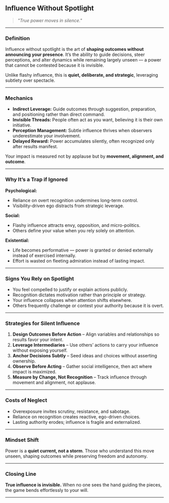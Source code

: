 ## **Influence Without Spotlight**

> *"True power moves in silence."*

---

### **Definition**

Influence without spotlight is the art of **shaping outcomes without announcing your presence**.
It’s the ability to guide decisions, steer perceptions, and alter dynamics while remaining largely unseen — a power that cannot be contested because it is invisible.

Unlike flashy influence, this is **quiet, deliberate, and strategic**, leveraging subtlety over spectacle.

---

### **Mechanics**

* **Indirect Leverage:** Guide outcomes through suggestion, preparation, and positioning rather than direct command.
* **Invisible Threads:** People often act as you want, believing it is their own initiative.
* **Perception Management:** Subtle influence thrives when observers underestimate your involvement.
* **Delayed Reward:** Power accumulates silently, often recognized only after results manifest.

Your impact is measured not by applause but by **movement, alignment, and outcome**.

---

### **Why It’s a Trap if Ignored**

**Psychological:**

* Reliance on overt recognition undermines long-term control.
* Visibility-driven ego distracts from strategic leverage.

**Social:**

* Flashy influence attracts envy, opposition, and micro-politics.
* Others define your value when you rely solely on attention.

**Existential:**

* Life becomes performative — power is granted or denied externally instead of exercised internally.
* Effort is wasted on fleeting admiration instead of lasting impact.

---

### **Signs You Rely on Spotlight**

* You feel compelled to justify or explain actions publicly.
* Recognition dictates motivation rather than principle or strategy.
* Your influence collapses when attention shifts elsewhere.
* Others frequently challenge or contest your authority because it is overt.

---

### **Strategies for Silent Influence**

1. **Design Outcomes Before Action** – Align variables and relationships so results favor your intent.
2. **Leverage Intermediaries** – Use others’ actions to carry your influence without exposing yourself.
3. **Anchor Decisions Subtly** – Seed ideas and choices without asserting ownership.
4. **Observe Before Acting** – Gather social intelligence, then act where impact is maximized.
5. **Measure by Change, Not Recognition** – Track influence through movement and alignment, not applause.

---

### **Costs of Neglect**

* Overexposure invites scrutiny, resistance, and sabotage.
* Reliance on recognition creates reactive, ego-driven choices.
* Lasting authority erodes; influence is fragile and externalized.

---

### **Mindset Shift**

Power is a **quiet current, not a storm**.
Those who understand this move unseen, shaping outcomes while preserving freedom and autonomy.

---

### **Closing Line**

**True influence is invisible.**
When no one sees the hand guiding the pieces, the game bends effortlessly to your will.

---
